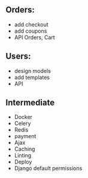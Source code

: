 
## Orders:
- add checkout
- add coupons
- API Orders, Cart


## Users:
- design models
- add templates
- API


## Intermediate
- Docker
- Celery
- Redis
- payment
- Ajax
- Caching
- Linting
- Deploy
- Django default permissions